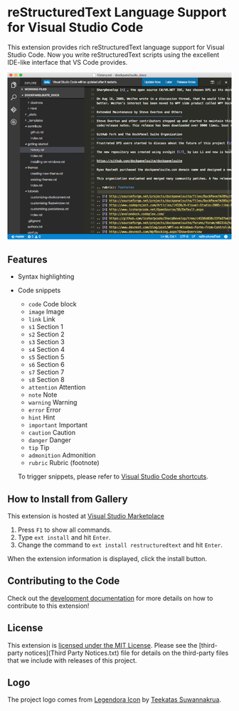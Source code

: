 # reStructuredText Language Support for Visual Studio Code

This extension provides rich reStructuredText language support for Visual Studio Code.
Now you write reStructuredText scripts using the excellent IDE-like interface
that VS Code provides.

![reStructuredText in Visual Studio Code](images/vscode.png)

## Features

- Syntax highlighting
- Code snippets
  - `code`  			Code block
  - `image` 			Image
  - `link`  			Link
  - `s1`    			Section 1
  - `s2`    			Section 2
  - `s3`    			Section 3
  - `s4`    			Section 4
  - `s5`    			Section 5
  - `s6`    			Section 6
  - `s7`    			Section 7
  - `s8`    			Section 8
  - `attention` 		Attention
  - `note`				Note
  - `warning`			Warning
  - `error`				Error
  - `hint`				Hint
  - `important`			Important
  - `caution`			Caution
  - `danger`			Danger
  - `tip`				Tip
  - `admonition` 		Admonition
  - `rubric`			Rubric (footnote)

  To trigger snippets, please refer to [Visual Studio Code shortcuts](https://code.visualstudio.com/docs/customization/keybindings).

## How to Install from Gallery

This extension is hosted at [Visual Studio Marketplace](https://marketplace.visualstudio.com/items/lextudio.restructuredtext)

1. Press `F1` to show all commands.
2. Type `ext install` and hit `Enter`.
3. Change the command to `ext install restructuredtext` and hit `Enter`.

When the extension information is displayed, click the install button.

## Contributing to the Code

Check out the [development documentation](docs/development.md) for more details
on how to contribute to this extension!

## License

This extension is [licensed under the MIT License](LICENSE.txt).  Please see the
[third-party notices](Third Party Notices.txt) file for details on the third-party
files that we include with releases of this project.

## Logo
The project logo comes from [Legendora Icon](http://raindropmemory.deviantart.com/art/Legendora-Icon-Set-118999011) by [Teekatas Suwannakrua](http://raindropmemory.deviantart.com/).